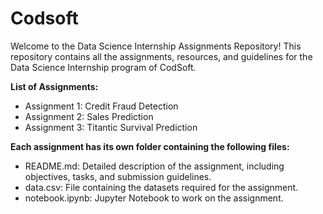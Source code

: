 # Codsoft
Welcome to the Data Science Internship Assignments Repository! This repository contains all the assignments, resources, and guidelines for the Data Science Internship program of CodSoft. 

**List of Assignments:** <br>
* Assignment 1: Credit Fraud Detection <br>
* Assignment 2: Sales Prediction <br>
* Assignment 3: Titantic Survival Prediction <br>

**Each assignment has its own folder containing the following files:** <br>
* README.md: Detailed description of the assignment, including objectives, tasks, and submission guidelines. <br>
* data.csv: File containing the datasets required for the assignment. <br>
* notebook.ipynb: Jupyter Notebook to work on the assignment. <br>
